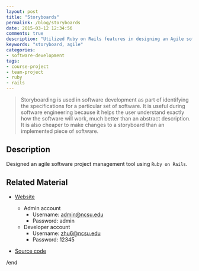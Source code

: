 ```yaml
---
layout: post
title: "Storyboards"
permalink: /blog/storyboards
date: 2015-03-12 12:34:56
comments: true
description: "Utilized Ruby on Rails features in designing an Agile software project management tool."
keywords: "storyboard, agile"
categories:
- software-development
tags:
- course-project
- team-project
- ruby
- rails
---
```


> Storyboarding is used in software development as part of identifying the specifications for a particular set of software. It is useful during software engineering because it helps the user understand exactly how the software will work, much better than an abstract description. It is also cheaper to make changes to a storyboard than an implemented piece of software.

## Description

Designed an agile software project management tool using `Ruby on Rails`.

## Related Material

* <u><a href="https://desolate-shore-1596.herokuapp.com/login" target="_blank">Website</a></u>
  * Admin account
    * Username: admin@ncsu.edu
    * Password: admin
  * Developer account
    * Username: zhu6@ncsu.edu
    * Password: 12345

* <u><a href="https://github.com/Storyboard-OOP-NCSU/Storyboards" target="_blank">Source code</a></u>


/end
